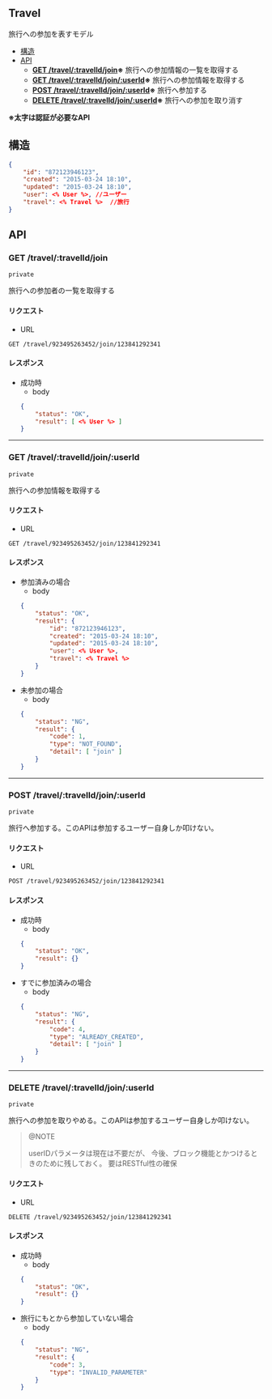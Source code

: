 ## Travel

旅行への参加を表すモデル

- [構造](#struct)
- [API](#api)
	- **[GET /travel/:travelId/join](#api-post_travel_join_all)※**
		旅行への参加情報の一覧を取得する
	- **[GET /travel/:travelId/join/:userId](#api-post_travel_join)※**
		旅行への参加情報を取得する
	- **[POST /travel/:travelId/join/:userId](#api-post_travel_join)※**
		旅行へ参加する
	- **[DELETE /travel/:travelId/join/:userId](#api-delete_travel_join)※**
		旅行への参加を取り消す

**※太字は認証が必要なAPI**

## <a name="struct"></a>構造

```json
{
	"id": "872123946123",
	"created": "2015-03-24 18:10",
	"updated": "2015-03-24 18:10",
	"user": <% User %>,	//ユーザー
	"travel": <% Travel %>	//旅行
}
```

## <a name="api"></a>API

### <a name="api-get_travel_join_all"></a> GET /travel/:travelId/join

`private`

旅行への参加者の一覧を取得する

#### リクエスト

- URL
```
GET /travel/923495263452/join/123841292341
```

#### レスポンス

- 成功時
	- body
	```json
	{
		"status": "OK",
		"result": [ <% User %> ]
	}
	```

---

### <a name="api-get_travel_join"></a> GET /travel/:travelId/join/:userId

`private`

旅行への参加情報を取得する

#### リクエスト

- URL
```
GET /travel/923495263452/join/123841292341
```

#### レスポンス

- 参加済みの場合
	- body
	```json
	{
		"status": "OK",
		"result": {
			"id": "872123946123",
			"created": "2015-03-24 18:10",
			"updated": "2015-03-24 18:10",
			"user": <% User %>,
			"travel": <% Travel %>
		}
	}
	```
- 未参加の場合
	- body
	```json
	{
		"status": "NG",
		"result": {
			"code": 1,
			"type": "NOT_FOUND",
			"detail": [ "join" ]
		}
	}
	```

---

### <a name="api-post_travel_join"></a> POST /travel/:travelId/join/:userId

`private`

旅行へ参加する。このAPIは参加するユーザー自身しか叩けない。

#### リクエスト

- URL
```
POST /travel/923495263452/join/123841292341
```

#### レスポンス

- 成功時
	- body
	```json
	{
		"status": "OK",
		"result": {}
	}
	```
- すでに参加済みの場合
	- body
	```json
	{
		"status": "NG",
		"result": {
			"code": 4,
			"type": "ALREADY_CREATED",
			"detail": [ "join" ]
		}
	}
	```

---

### <a name="api-delete_travel_join"></a> DELETE /travel/:travelId/join/:userId

`private`

旅行への参加を取りやめる。このAPIは参加するユーザー自身しか叩けない。

> @NOTE
>
> userIDパラメータは現在は不要だが、
> 今後、ブロック機能とかつけるときのために残しておく。
> 要はRESTful性の確保

#### リクエスト

- URL
```
DELETE /travel/923495263452/join/123841292341
```

#### レスポンス

- 成功時
	- body
	```json
	{
		"status": "OK",
		"result": {}
	}
	```
- 旅行にもとから参加していない場合
	- body
	```json
	{
		"status": "NG",
		"result": {
			"code": 3,
			"type": "INVALID_PARAMETER"
		}
	}
	```
